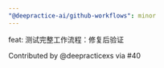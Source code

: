 ```yaml
---
"@deepractice-ai/github-workflows": minor
---
```


feat: 测试完整工作流程：修复后验证

Contributed by @deepracticexs via #40
